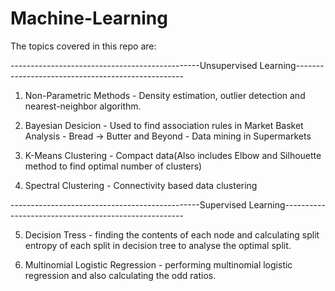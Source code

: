 # Machine-Learning

The topics covered in this repo are:

-----------------------------------------------Unsupervised Learning--------------------------------------------------
1. Non-Parametric Methods - Density estimation, outlier detection and nearest-neighbor algorithm.

2. Bayesian Desicion - Used to find association rules in Market Basket Analysis - Bread -> Butter and Beyond - Data mining in Supermarkets

3. K-Means Clustering - Compact data(Also includes Elbow and Silhouette method to find optimal number of clusters)

4. Spectral Clustering - Connectivity based data clustering 

-----------------------------------------------Supervised Learning-----------------------------------------------------

 5. Decision Tress - finding the contents of each node and calculating split entropy of each split in decision tree to    analyse the optimal split.
 
 6. Multinomial Logistic Regression - performing multinomial logistic regression and also calculating the odd ratios.
